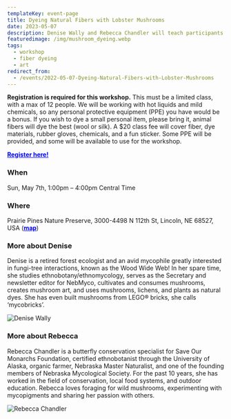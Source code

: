 ```yaml
---
templateKey: event-page
title: Dyeing Natural Fibers with Lobster Mushrooms
date: 2023-05-07
description: Denise Wally and Rebecca Chandler will teach participants how to use lobster mushrooms (plus examples of a few others) to dye wool yarn and silk fabric. We use mordant to make the dyes deeper and colorfast. We will also alter the pH to get a different color palette. 
featuredimage: /img/mushroom_dyeing.webp
tags:
  - workshop
  - fiber dyeing
  - art
redirect_from:
  - /events/2022-05-07-Dyeing-Natural-Fibers-with-Lobster-Mushrooms
---
```


**Registration is required for this workshop.** This must be a limited class, with a max of 12 people. 
We will be working with hot liquids and mild chemicals, so any personal protective equipment (PPE) you have would be a bonus. If you wish to dye a small personal item, please bring it, animal fibers will dye the best (wool or silk). A $20 class fee will cover fiber, dye materials, rubber gloves, chemicals, and a fun sticker. Some PPE will be provided, and some will be available to use for the workshop.

<a style="color:blue; font-weight:bold" target="_blank" href="https://forms.gle/ABhez8q5eG9CBJ5u7">Register here!</a>

### When
Sun, May 7th, 1:00pm – 4:00pm Central Time

### Where
Prairie Pines Nature Preserve, 3000-4498 N 112th St, Lincoln, NE 68527, USA (<a style="color:blue; font-weight:bold" target="_blank" href="https://maps.google.com/maps?hl=en&q=Prairie%20Pines%20Nature%20Preserve%2C%203000-4498%20N%20112th%20St%2C%20Lincoln%2C%20NE%2068527%2C%20USA">map</a>)

### More about Denise
Denise is a retired forest ecologist and an avid mycophile greatly interested in fungi-tree interactions, known as the Wood Wide Web! In her spare time, she studies ethnobotany/ethnomycology, serves as the Secretary and newsletter editor for NebMyco, cultivates and consumes mushrooms, creates mushroom art, and uses mushrooms, lichens, and plants as natural dyes. She has even built mushrooms from LEGO® bricks, she calls ‘mycobricks’.

![Denise Wally](/img/people/denise.webp "Denise Wally")

### More about Rebecca

Rebecca Chandler is a butterfly conservation specialist for Save Our Monarchs Foundation, certified ethnobotanist through the University of Alaska, organic farmer, Nebraska Master Naturalist, and one of the founding members of Nebraska Mycological Society. For the past 10 years, she has worked in the field of conservation, local food systems, and outdoor education. Rebecca loves foraging for wild mushrooms, experimenting with mycopigments and sharing her passion with others.

![Rebecca Chandler](/img/people/becki.webp "Rebecca Chandler")

